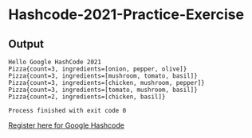 # **Hashcode-2021-Practice-Exercise**
## Output
```
Hello Google HashCode 2021
Pizza{count=3, ingredients=[onion, pepper, olive]}
Pizza{count=3, ingredients=[mushroom, tomato, basil]}
Pizza{count=3, ingredients=[chicken, mushroom, pepper]}
Pizza{count=3, ingredients=[tomato, mushroom, basil]}
Pizza{count=2, ingredients=[chicken, basil]}

Process finished with exit code 0
```

[Register here for Google Hashcode](https://codingcompetitions.withgoogle.com/hashcode/)
